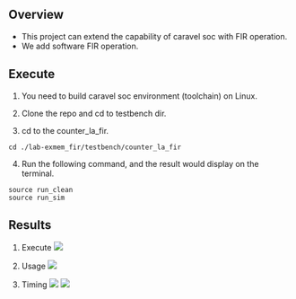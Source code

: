 ## Overview
- This project can extend the capability of caravel soc with FIR operation.
- We add software FIR operation.

## Execute
1. You need to build caravel soc environment (toolchain) on Linux.

2. Clone the repo and cd to testbench dir.

3. cd to the counter_la_fir.
```
cd ./lab-exmem_fir/testbench/counter_la_fir
```

4. Run the following command, and the result would display on the terminal.
```
source run_clean
source run_sim
```

## Results
1. Execute
![](image/execute.png)

2. Usage
![](image/usage.png)

2. Timing
![](image/timing.png)
![](image/timing2.png)
